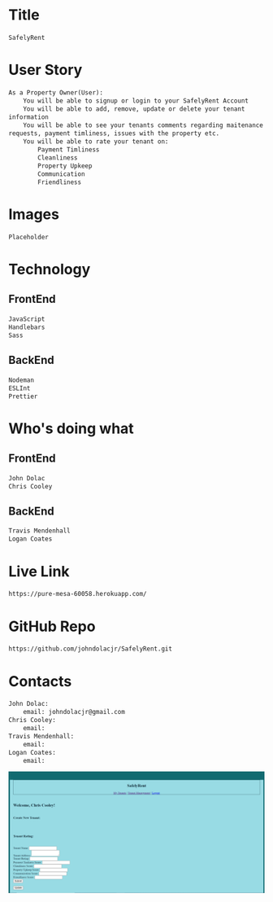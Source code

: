 # Title 
    SafelyRent

# User Story 
    As a Property Owner(User):  
        You will be able to signup or login to your SafelyRent Account 
        You will be able to add, remove, update or delete your tenant information
        You will be able to see your tenants comments regarding maitenance requests, payment timliness, issues with the property etc. 
        You will be able to rate your tenant on: 
            Payment Timliness				
            Cleanliness
            Property Upkeep
            Communication
            Friendliness

# Images
    Placeholder

# Technology 
   ## FrontEnd
    JavaScript
    Handlebars
    Sass
   ## BackEnd
    Nodeman
    ESLInt
    Prettier

# Who's doing what 
   ## FrontEnd
    John Dolac
    Chris Cooley
    
   ## BackEnd
    Travis Mendenhall
    Logan Coates
   
# Live Link
    https://pure-mesa-60058.herokuapp.com/

# GitHub Repo
    https://github.com/johndolacjr/SafelyRent.git 
   
# Contacts
    John Dolac: 
        email: johndolacjr@gmail.com
    Chris Cooley: 
        email: 
    Travis Mendenhall: 
        email: 
    Logan Coates: 
        email: 

![](images/safely-rent.png)